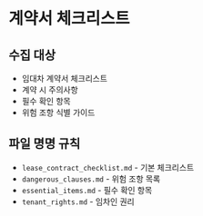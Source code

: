 # 계약서 체크리스트

## 수집 대상
- 임대차 계약서 체크리스트
- 계약 시 주의사항
- 필수 확인 항목
- 위험 조항 식별 가이드

## 파일 명명 규칙
- `lease_contract_checklist.md` - 기본 체크리스트
- `dangerous_clauses.md` - 위험 조항 목록
- `essential_items.md` - 필수 확인 항목
- `tenant_rights.md` - 임차인 권리